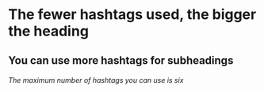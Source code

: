 # The fewer hashtags used, the bigger the heading

## You can use more hashtags for subheadings

###### The maximum number of hashtags you can use is six
